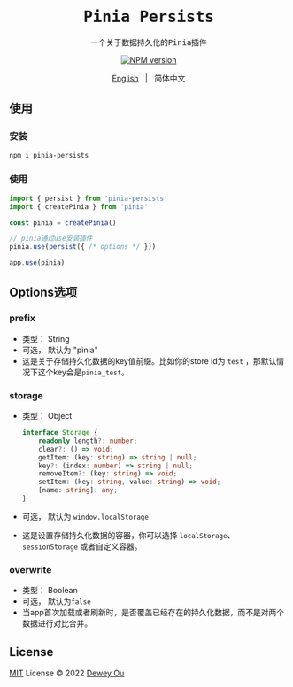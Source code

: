 <h1 align="center"><samp>Pinia Persists</samp></h1>

<p align="center">
  <samp>一个关于数据持久化的Pinia插件</samp>
</p>

<p align="center">
<a href="https://www.npmjs.com/package/pinia-persists"><img src="https://img.shields.io/npm/v/pinia-persists?label=" alt="NPM version"></a></p>

<p align="center">
  <a href="./README.md">English</a> 
  <span style="padding: 0 8px">|</span>
  <spawn>简体中文</spawn>
</p>

## 使用

### 安装

```bash
npm i pinia-persists
```

### 使用

```javascript
import { persist } from 'pinia-persists'
import { createPinia } from 'pinia'

const pinia = createPinia()

// pinia通过use安装插件
pinia.use(persist({ /* options */ }))

app.use(pinia)
```

## Options选项

### prefix

- 类型： String
- 可选， 默认为 "pinia"
- 这是关于存储持久化数据的key值前缀。比如你的store id为 `test` ，那默认情况下这个key会是`pinia_test`。

### storage

- 类型： Object

  ```typescript
  interface Storage {
      readonly length?: number;
      clear?: () => void;
      getItem: (key: string) => string | null;
      key?: (index: number) => string | null;
      removeItem?: (key: string) => void;
      setItem: (key: string, value: string) => void;
      [name: string]: any;
  }
  ```

- 可选， 默认为  `window.localStorage`
- 这是设置存储持久化数据的容器，你可以选择 `localStorage`、`sessionStorage`  或者自定义容器。

### overwrite

- 类型： Boolean
- 可选， 默认为`false`
- 当app首次加载或者刷新时，是否覆盖已经存在的持久化数据，而不是对两个数据进行对比合并。


## License

[MIT](./LICENSE) License © 2022 [Dewey Ou](https://github.com/ouduidui)
